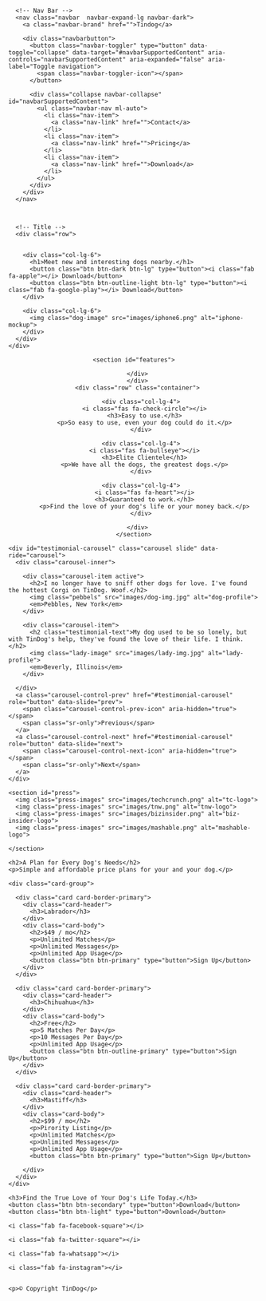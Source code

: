 <!DOCTYPE html>
<html>

<head>
  <meta charset="utf-8">
  <title>TinDog</title>

  <!--googel fonts-->
  <link rel="preconnect" href="https://fonts.googleapis.com">
  <link rel="preconnect" href="https://fonts.gstatic.com" crossorigin>
  <link href="https://fonts.googleapis.com/css2?family=Montserrat:wght@900&display=swap" rel="stylesheet">
  <!--fontawsome-->
  <script src="https://kit.fontawesome.com/866a6a91c9.js" crossorigin="anonymous"></script>

  <!--java script-->
  <script src="https://cdn.jsdelivr.net/npm/bootstrap@5.1.3/dist/js/bootstrap.bundle.min.js" integrity="sha384-ka7Sk0Gln4gmtz2MlQnikT1wXgYsOg+OMhuP+IlRH9sENBO0LRn5q+8nbTov4+1p" crossorigin="anonymous"></script>
  <link href="https://cdn.jsdelivr.net/npm/bootstrap@5.1.3/dist/css/bootstrap.min.css" rel="stylesheet" integrity="sha384-1BmE4kWBq78iYhFldvKuhfTAU6auU8tT94WrHftjDbrCEXSU1oBoqyl2QvZ6jIW3" crossorigin="anonymous">

  <!--css style-->
  <link rel="stylesheet" href="css/styles.css">

  <script src="https://code.jquery.com/jquery-3.4.1.slim.min.js" integrity="sha384-J6qa4849blE2+poT4WnyKhv5vZF5SrPo0iEjwBvKU7imGFAV0wwj1yYfoRSJoZ+n" crossorigin="anonymous"></script>

  <script src="https://cdn.jsdelivr.net/npm/popper.js@1.16.0/dist/umd/popper.min.js" integrity="sha384-Q6E9RHvbIyZFJoft+2mJbHaEWldlvI9IOYy5n3zV9zzTtmI3UksdQRVvoxMfooAo" crossorigin="anonymous"></script>

  <script src="https://stackpath.bootstrapcdn.com/bootstrap/4.4.1/js/bootstrap.min.js" integrity="sha384-wfSDF2E50Y2D1uUdj0O3uMBJnjuUD4Ih7YwaYd1iqfktj0Uod8GCExl3Og8ifwB6" crossorigin="anonymous"></script>



</head>

<body>

  <section id="title">
    <div class="container-fluid">


      <!-- Nav Bar -->
      <nav class="navbar  navbar-expand-lg navbar-dark">
        <a class="navbar-brand" href="">Tindog</a>

        <div class="navbarbutton">
          <button class="navbar-toggler" type="button" data-toggle="collapse" data-target="#navbarSupportedContent" aria-controls="navbarSupportedContent" aria-expanded="false" aria-label="Toggle navigation">
            <span class="navbar-toggler-icon"></span>
          </button>

          <div class="collapse navbar-collapse" id="navbarSupportedContent">
            <ul class="navbar-nav ml-auto">
              <li class="nav-item">
                <a class="nav-link" href="">Contact</a>
              </li>
              <li class="nav-item">
                <a class="nav-link" href="">Pricing</a>
              </li>
              <li class="nav-item">
                <a class="nav-link" href="">Download</a>
              </li>
            </ul>
          </div>
        </div>
      </nav>



      <!-- Title -->
      <div class="row">


        <div class="col-lg-6">
          <h1>Meet new and interesting dogs nearby.</h1>
          <button class="btn btn-dark btn-lg" type="button"><i class="fab fa-apple"></i> Download</button>
          <button class="btn btn-outline-light btn-lg" type="button"><i class="fab fa-google-play"></i> Download</button>
        </div>

        <div class="col-lg-6">
          <img class="dog-image" src="images/iphone6.png" alt="iphone-mockup">
        </div>
      </div>
    </div>
  </section>


  <!-- Features -->
  <center>


    <section id="features">

      </div>
      </div>
      <div class="row" class="container">

        <div class="col-lg-4">
          <i class="fas fa-check-circle"></i>
          <h3>Easy to use.</h3>
          <p>So easy to use, even your dog could do it.</p>
        </div>

        <div class="col-lg-4">
          <i class="fas fa-bullseye"></i>
          <h3>Elite Clientele</h3>
          <p>We have all the dogs, the greatest dogs.</p>
        </div>

        <div class="col-lg-4">
          <i class="fas fa-heart"></i>
          <h3>Guaranteed to work.</h3>
          <p>Find the love of your dog's life or your money back.</p>
        </div>

      </div>
    </section>
  </center>

  <!-- Testimonials -->

  <section id="testimonials">

    <div id="testimonial-carousel" class="carousel slide" data-ride="carousel">
      <div class="carousel-inner">

        <div class="carousel-item active">
          <h2>I no longer have to sniff other dogs for love. I've found the hottest Corgi on TinDog. Woof.</h2>
          <img class="pebbels" src="images/dog-img.jpg" alt="dog-profile">
          <em>Pebbles, New York</em>
        </div>

        <div class="carousel-item">
          <h2 class="testimonial-text">My dog used to be so lonely, but with TinDog's help, they've found the love of their life. I think.</h2>
          <img class="lady-image" src="images/lady-img.jpg" alt="lady-profile">
          <em>Beverly, Illinois</em>
        </div>

      </div>
      <a class="carousel-control-prev" href="#testimonial-carousel" role="button" data-slide="prev">
        <span class="carousel-control-prev-icon" aria-hidden="true"></span>
        <span class="sr-only">Previous</span>
      </a>
      <a class="carousel-control-next" href="#testimonial-carousel" role="button" data-slide="next">
        <span class="carousel-control-next-icon" aria-hidden="true"></span>
        <span class="sr-only">Next</span>
      </a>
    </div>

    <section id="press">
      <img class="press-images" src="images/techcrunch.png" alt="tc-logo">
      <img class="press-images" src="images/tnw.png" alt="tnw-logo">
      <img class="press-images" src="images/bizinsider.png" alt="biz-insider-logo">
      <img class="press-images" src="images/mashable.png" alt="mashable-logo">

    </section>

  </section>


  <!-- Press -->




  <!-- Pricing -->

  <section id="pricing">

    <h2>A Plan for Every Dog's Needs</h2>
    <p>Simple and affordable price plans for your and your dog.</p>

    <div class="card-group">

      <div class="card card-border-primary">
        <div class="card-header">
          <h3>Labrador</h3>
        </div>
        <div class="card-body">
          <h2>$49 / mo</h2>
          <p>Unlimited Matches</p>
          <p>Unlimited Messages</p>
          <p>Unlimited App Usage</p>
          <button class="btn btn-primary" type="button">Sign Up</button>
        </div>
      </div>

      <div class="card card-border-primary">
        <div class="card-header">
          <h3>Chihuahua</h3>
        </div>
        <div class="card-body">
          <h2>Free</h2>
          <p>5 Matches Per Day</p>
          <p>10 Messages Per Day</p>
          <p>Unlimited App Usage</p>
          <button class="btn btn-outline-primary" type="button">Sign Up</button>
        </div>
      </div>

      <div class="card card-border-primary">
        <div class="card-header">
          <h3>Mastiff</h3>
        </div>
        <div class="card-body">
          <h2>$99 / mo</h2>
          <p>Pirority Listing</p>
          <p>Unlimited Matches</p>
          <p>Unlimited Messages</p>
          <p>Unlimited App Usage</p>
          <button class="btn btn-primary" type="button">Sign Up</button>

        </div>
      </div>
    </div>

  </section>


  <!-- Call to Action -->

  <section id="cta">

    <h3>Find the True Love of Your Dog's Life Today.</h3>
    <button class="btn btn-secondary" type="button">Download</button>
    <button class="btn btn-light" type="button">Download</button>

  </section>


  <!-- Footer -->

  <footer id="footer">


    <i class="fab fa-facebook-square"></i>

    <i class="fab fa-twitter-square"></i>

    <i class="fab fa-whatsapp"></i>

    <i class="fab fa-instagram"></i>


    <p>© Copyright TinDog</p>

  </footer>


</body>

</html>
